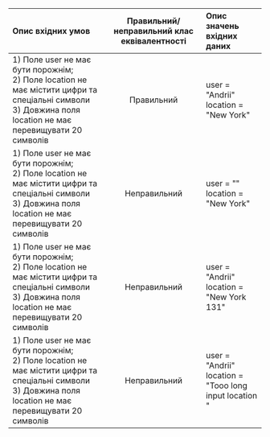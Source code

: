 |Опис вхідних умов|Правильний/неправильний клас еквівалентності|Опис значень вхідних даних|
|:-----|:-----:|:-----|
|1) Поле user не має бути порожнім;<br> 2) Поле location не має містити цифри та спеціальні символи <br> 3) Довжина поля location не має перевищувати 20 символів<br> |Правильний|user = "Andrii"<br> location = "New York" |
|1) Поле user не має бути порожнім;<br> 2) Поле location не має містити цифри та спеціальні символи <br> 3) Довжина поля location не має перевищувати 20 символів<br> |Неправильний|user = ""<br> location = "New York"|
|1) Поле user не має бути порожнім;<br> 2) Поле location не має містити цифри та спеціальні символи <br> 3) Довжина поля location не має перевищувати 20 символів<br> |Неправильний|user = "Andrii"<br> location = "New York 131"|
|1) Поле user не має бути порожнім;<br> 2) Поле location не має містити цифри та спеціальні символи <br> 3) Довжина поля location не має перевищувати 20 символів<br> |Неправильний|user = "Andrii"<br> location = "Tooo long input location "|
